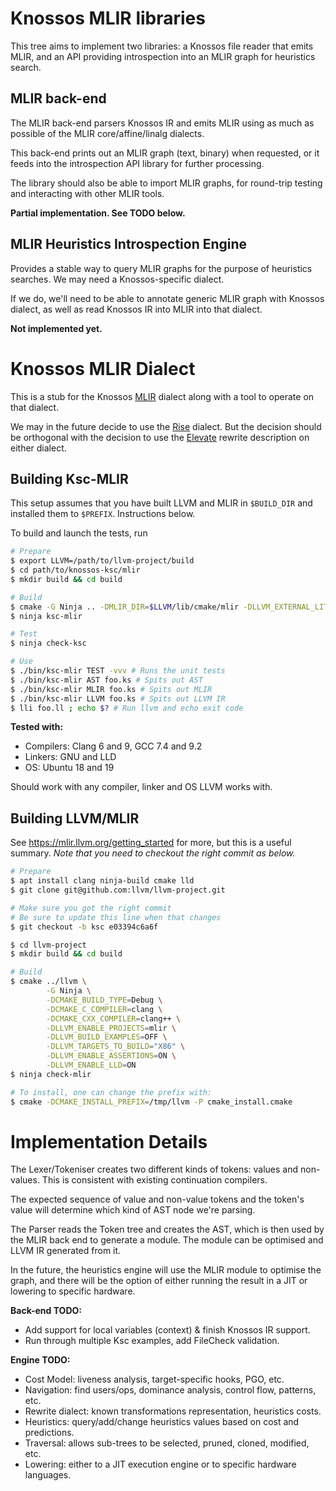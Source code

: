# Knossos MLIR libraries

This tree aims to implement two libraries: a Knossos file reader that emits MLIR,
and an API providing introspection into an MLIR graph for heuristics search.

## MLIR back-end

The MLIR back-end parsers Knossos IR and emits MLIR using as much as possible of
the MLIR core/affine/linalg dialects.

This back-end prints out an MLIR graph (text, binary) when requested, or it
feeds into the introspection API library for further processing.

The library should also be able to import MLIR graphs, for round-trip testing
and interacting with other MLIR tools.

**Partial implementation. See TODO below.**

## MLIR Heuristics Introspection Engine

Provides a stable way to query MLIR graphs for the purpose of heuristics
searches. We may need a Knossos-specific dialect.

If we do, we'll need to be able to annotate generic MLIR graph with Knossos
dialect, as well as read Knossos IR into MLIR into that dialect.

**Not implemented yet.**

# Knossos MLIR Dialect

This is a stub for the Knossos [MLIR](https://mlir.llvm.org/) dialect along with a tool to operate on that dialect.

We may in the future decide to use the [Rise](https://github.com/rise-lang/mlir) dialect. But the decision should be orthogonal with the decision to use the [Elevate](https://arxiv.org/pdf/2002.02268.pdf) rewrite description on either dialect.

## Building Ksc-MLIR

This setup assumes that you have built LLVM and MLIR in `$BUILD_DIR` and installed them to `$PREFIX`. 
Instructions below.

To build and launch the tests, run

```sh
# Prepare
$ export LLVM=/path/to/llvm-project/build
$ cd path/to/knossos-ksc/mlir
$ mkdir build && cd build

# Build
$ cmake -G Ninja .. -DMLIR_DIR=$LLVM/lib/cmake/mlir -DLLVM_EXTERNAL_LIT=$LLVM/bin/llvm-lit
$ ninja ksc-mlir

# Test
$ ninja check-ksc

# Use
$ ./bin/ksc-mlir TEST -vvv # Runs the unit tests
$ ./bin/ksc-mlir AST foo.ks # Spits out AST
$ ./bin/ksc-mlir MLIR foo.ks # Spits out MLIR
$ ./bin/ksc-mlir LLVM foo.ks # Spits out LLVM IR
$ lli foo.ll ; echo $? # Run llvm and echo exit code
```

**Tested with:**
 * Compilers: Clang 6 and 9, GCC 7.4 and 9.2
 * Linkers: GNU and LLD
 * OS: Ubuntu 18 and 19

Should work with any compiler, linker and OS LLVM works with.

## Building LLVM/MLIR
See https://mlir.llvm.org/getting_started for more, 
but this is a useful summary.
*Note that you need to checkout the right commit as below.*

```bash
# Prepare
$ apt install clang ninja-build cmake lld
$ git clone git@github.com:llvm/llvm-project.git

# Make sure you got the right commit
# Be sure to update this line when that changes
$ git checkout -b ksc e03394c6a6f

$ cd llvm-project
$ mkdir build && cd build

# Build
$ cmake ../llvm \
        -G Ninja \
        -DCMAKE_BUILD_TYPE=Debug \
        -DCMAKE_C_COMPILER=clang \
        -DCMAKE_CXX_COMPILER=clang++ \
        -DLLVM_ENABLE_PROJECTS=mlir \
        -DLLVM_BUILD_EXAMPLES=OFF \
        -DLLVM_TARGETS_TO_BUILD="X86" \
        -DLLVM_ENABLE_ASSERTIONS=ON \
        -DLLVM_ENABLE_LLD=ON
$ ninja check-mlir

# To install, one can change the prefix with: 
$ cmake -DCMAKE_INSTALL_PREFIX=/tmp/llvm -P cmake_install.cmake
```

# Implementation Details

The Lexer/Tokeniser creates two different kinds of tokens: values and non-values.
This is consistent with existing continuation compilers.

The expected sequence of value and non-value tokens and the token's value will
determine which kind of AST node we're parsing.

The Parser reads the Token tree and creates the AST, which is then used by the
MLIR back end to generate a module. The module can be optimised and LLVM IR
generated from it.

In the future, the heuristics engine will use the MLIR module to optimise the
graph, and there will be the option of either running the result in a JIT or
lowering to specific hardware.

**Back-end TODO:**
 * Add support for local variables (context) & finish Knossos IR support.
 * Run through multiple Ksc examples, add FileCheck validation.

**Engine TODO:**
 * Cost Model: liveness analysis, target-specific hooks, PGO, etc.
 * Navigation: find users/ops, dominance analysis, control flow, patterns, etc.
 * Rewrite dialect: known transformations representation, heuristics costs.
 * Heuristics: query/add/change heuristics values based on cost and predictions.
 * Traversal: allows sub-trees to be selected, pruned, cloned, modified, etc.
 * Lowering: either to a JIT execution engine or to specific hardware languages.
